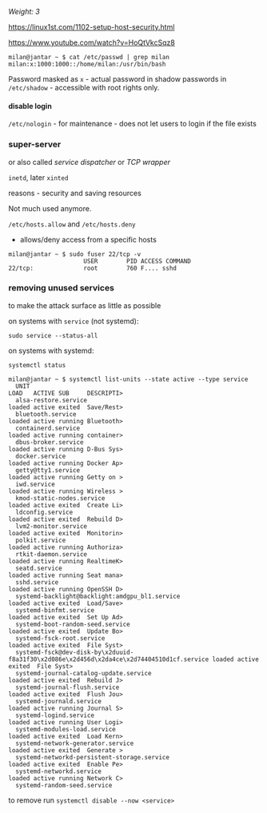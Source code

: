 _Weight: 3_

https://linux1st.com/1102-setup-host-security.html

https://www.youtube.com/watch?v=HoQtVkcSqz8

```
milan@jantar ~ $ cat /etc/passwd | grep milan
milan:x:1000:1000::/home/milan:/usr/bin/bash
```

Password masked as `x` - actual password in shadow passwords in `/etc/shadow` - accessible with root rights only.

#### disable login

`/etc/nologin` - for maintenance - does not let users to login if the file exists


### super-server

or also called _service dispatcher_ or _TCP wrapper_

`inetd`, later `xinted`

reasons - security and saving resources

Not much used anymore.

`/etc/hosts.allow` and `/etc/hosts.deny`

- allows/deny access from a specific hosts


```
milan@jantar ~ $ sudo fuser 22/tcp -v
                     USER        PID ACCESS COMMAND
22/tcp:              root        760 F.... sshd
```

### removing unused services

to make the attack surface as little as possible

on systems with `service` (not systemd):

`sudo service --status-all`

on systems with systemd:

`systemctl status`


```
milan@jantar ~ $ systemctl list-units --state active --type service
  UNIT                                                                                      LOAD   ACTIVE SUB     DESCRIPTI>
  alsa-restore.service                                                                      loaded active exited  Save/Rest>
  bluetooth.service                                                                         loaded active running Bluetooth>
  containerd.service                                                                        loaded active running container>
  dbus-broker.service                                                                       loaded active running D-Bus Sys>
  docker.service                                                                            loaded active running Docker Ap>
  getty@tty1.service                                                                        loaded active running Getty on >
  iwd.service                                                                               loaded active running Wireless >
  kmod-static-nodes.service                                                                 loaded active exited  Create Li>
  ldconfig.service                                                                          loaded active exited  Rebuild D>
  lvm2-monitor.service                                                                      loaded active exited  Monitorin>
  polkit.service                                                                            loaded active running Authoriza>
  rtkit-daemon.service                                                                      loaded active running RealtimeK>
  seatd.service                                                                             loaded active running Seat mana>
  sshd.service                                                                              loaded active running OpenSSH D>
  systemd-backlight@backlight:amdgpu_bl1.service                                            loaded active exited  Load/Save>
  systemd-binfmt.service                                                                    loaded active exited  Set Up Ad>
  systemd-boot-random-seed.service                                                          loaded active exited  Update Bo>
  systemd-fsck-root.service                                                                 loaded active exited  File Syst>
  systemd-fsck@dev-disk-by\x2duuid-f8a31f30\x2d086e\x2d456d\x2da4ce\x2d74404510d1cf.service loaded active exited  File Syst>
  systemd-journal-catalog-update.service                                                    loaded active exited  Rebuild J>
  systemd-journal-flush.service                                                             loaded active exited  Flush Jou>
  systemd-journald.service                                                                  loaded active running Journal S>
  systemd-logind.service                                                                    loaded active running User Logi>
  systemd-modules-load.service                                                              loaded active exited  Load Kern>
  systemd-network-generator.service                                                         loaded active exited  Generate >
  systemd-networkd-persistent-storage.service                                               loaded active exited  Enable Pe>
  systemd-networkd.service                                                                  loaded active running Network C>
  systemd-random-seed.service
```

to remove run `systemctl disable --now <service>`

